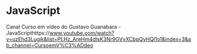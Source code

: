 # JavaScript
 Canal Curso em vídeo do Gustavo Guanabara - JavaScripthttps://www.youtube.com/watch?v=uzEhd3Lugik&list=PLHz_AreHm4dlsK3Nr9GVvXCbpQyHQl1o1&index=3&ab_channel=CursoemV%C3%ADdeo
